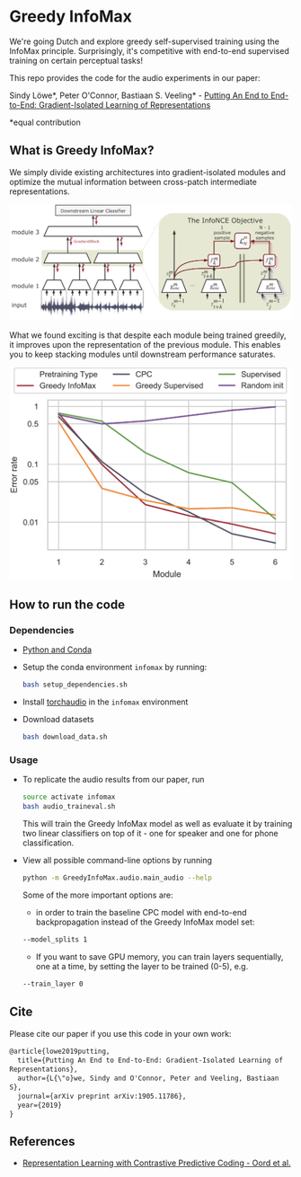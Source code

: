# Greedy InfoMax

We're going Dutch and explore greedy self-supervised training using the InfoMax principle. Surprisingly, it's competitive with end-to-end supervised training on certain perceptual tasks!

This repo provides the code for the audio experiments in our paper:

Sindy Löwe*, Peter O'Connor, Bastiaan S. Veeling* - [Putting An End to End-to-End: Gradient-Isolated Learning of Representations](https://arxiv.org/abs/1905.11786)

&ast;equal contribution


## What is Greedy InfoMax?

We simply divide existing architectures into gradient-isolated modules and optimize the mutual information between cross-patch intermediate representations.


![The Greedy InfoMax Learning Approach](media/architecture.png)


What we found exciting is that despite each module being trained greedily, it improves upon the representation of the previous module. This enables you to keep stacking modules until downstream performance saturates.

<p align="center"> 
    <img src="./media/latent_classification.png" width="700">
</p>


## How to run the code

### Dependencies

- [Python and Conda](https://www.anaconda.com/)
- Setup the conda environment `infomax` by running:

    ```bash
    bash setup_dependencies.sh
    ```

- Install [torchaudio](https://github.com/pytorch/audio) in the `infomax` environment
- Download datasets 
    ```bash 
    bash download_data.sh
    ```

### Usage

- To replicate the audio results from our paper, run

    ``` bash
    source activate infomax
    bash audio_traineval.sh
    ```
    This will train the Greedy InfoMax model as well as evaluate it by training two linear classifiers on top of it - one for speaker and one for phone classification.
    
    

- View all possible command-line options by running

    ``` bash
    python -m GreedyInfoMax.audio.main_audio --help
    ```    
    
    Some of the more important options are:
    
    * in order to train the baseline CPC model with end-to-end backpropagation instead of the Greedy InfoMax model set: 
    ```bash
    --model_splits 1
    ```

    * If you want to save GPU memory, you can train layers sequentially, one at a time, by setting the layer to be trained (0-5), e.g.
    
    ```bash 
    --train_layer 0
    ```
    


## Cite

Please cite our paper if you use this code in your own work:

```
@article{lowe2019putting,
  title={Putting An End to End-to-End: Gradient-Isolated Learning of Representations},
  author={L{\"o}we, Sindy and O'Connor, Peter and Veeling, Bastiaan S},
  journal={arXiv preprint arXiv:1905.11786},
  year={2019}
}
```


## References 
- [Representation Learning with Contrastive Predictive Coding - Oord et al.](https://arxiv.org/abs/1807.03748)

